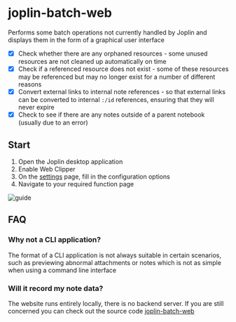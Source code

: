 # joplin-batch-web

Performs some batch operations not currently handled by Joplin and displays them in the form of a graphical user interface

- [x] Check whether there are any orphaned resources - some unused resources are not cleaned up automatically on time
- [x] Check if a referenced resource does not exist - some of these resources may be referenced but may no longer exist for a number of different reasons
- [x] Convert external links to internal note references - so that external links can be converted to internal `:/id` references, ensuring that they will never expire
- [x] Check to see if there are any notes outside of a parent notebook (usually due to an error)

## Start

1. Open the Joplin desktop application
2. Enable Web Clipper
3. On the [settings](https://joplin-utils.rxliuli.com/web/joplin-batch-web/#/settings) page, fill in the configuration options
4. Navigate to your required function page

![guide](https://github.com/rxliuli/joplin-utils/raw/master/apps/joplin-batch-web/docs/images/guide.gif)

## FAQ

### Why not a CLI application?

The format of a CLI application is not always suitable in certain scenarios, such as previewing abnormal attachments or notes which is not as simple when using a command line interface

### Will it record my note data?

The website runs entirely locally, there is no backend server. If you are still concerned you can check out the source code [joplin-batch-web](https://github.com/rxliuli/joplin-utils/tree/master/apps/joplin-batch-web)

<!-- TODO -->
